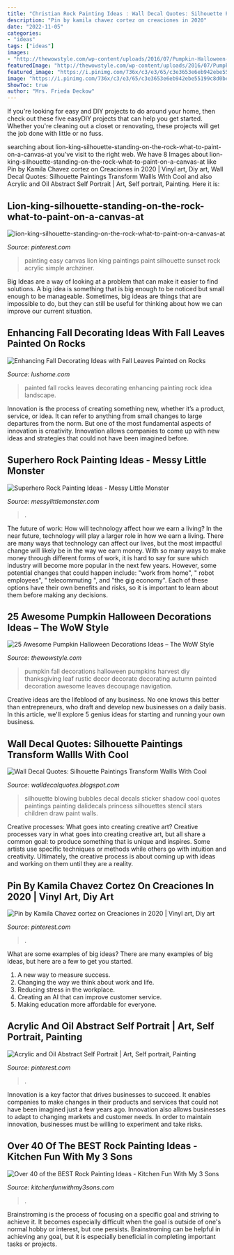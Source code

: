```yaml
---
title: "Christian Rock Painting Ideas : Wall Decal Quotes: Silhouette Paintings Transform Wallls With Cool"
description: "Pin by kamila chavez cortez on creaciones in 2020"
date: "2022-11-05"
categories:
- "ideas"
tags: ["ideas"]
images:
- "http://thewowstyle.com/wp-content/uploads/2016/07/Pumpkin-Halloween-Decorations-2016.jpg"
featuredImage: "http://thewowstyle.com/wp-content/uploads/2016/07/Pumpkin-Halloween-Decorations-2016.jpg"
featured_image: "https://i.pinimg.com/736x/c3/e3/65/c3e3653e6eb942ebe55199c8d0bed1dd.jpg"
image: "https://i.pinimg.com/736x/c3/e3/65/c3e3653e6eb942ebe55199c8d0bed1dd.jpg"
ShowToc: true
author: "Mrs. Frieda Deckow"
---
```



If you're looking for easy and DIY projects to do around your home, then check out these five easyDIY projects that can help you get started. Whether you're cleaning out a closet or renovating, these projects will get the job done with little or no fuss.

	

		
searching about lion-king-silhouette-standing-on-the-rock-what-to-paint-on-a-canvas-at you've visit to the right web. We have 8 Images about lion-king-silhouette-standing-on-the-rock-what-to-paint-on-a-canvas-at like Pin by Kamila Chavez cortez on Creaciones in 2020 | Vinyl art, Diy art, Wall Decal Quotes: Silhouette Paintings Transform Wallls With Cool and also Acrylic and Oil Abstract Self Portrait | Art, Self portrait, Painting. Here it is:
		
    
## Lion-king-silhouette-standing-on-the-rock-what-to-paint-on-a-canvas-at

<img loading=lazy src="https://i.pinimg.com/736x/c3/e3/65/c3e3653e6eb942ebe55199c8d0bed1dd.jpg" onerror="this.onerror=null;this.src='https://tse4.mm.bing.net/th?id=OIP.JRkN8rZuz_aEg9mv3ihh4QHaJ7&amp;pid=15.1';" alt="lion-king-silhouette-standing-on-the-rock-what-to-paint-on-a-canvas-at">

_Source: pinterest.com_

>painting easy canvas lion king paintings paint silhouette sunset rock acrylic simple archziner. 

	

Big Ideas are a way of looking at a problem that can make it easier to find solutions. A big idea is something that is big enough to be noticed but small enough to be manageable. Sometimes, big ideas are things that are impossible to do, but they can still be useful for thinking about how we can improve our current situation.

    
## Enhancing Fall Decorating Ideas With Fall Leaves Painted On Rocks

<img loading=lazy src="https://www.lushome.com/wp-content/uploads/2012/11/painted-rocks-rockpainting-ideas-fall-leaves-9.jpg" onerror="this.onerror=null;this.src='https://tse4.mm.bing.net/th?id=OIP.qxOhsGmZotkczMqlGzEhAQHaHa&amp;pid=15.1';" alt="Enhancing Fall Decorating Ideas with Fall Leaves Painted on Rocks">

_Source: lushome.com_

>painted fall rocks leaves decorating enhancing painting rock idea landscape. 

	

Innovation is the process of creating something new, whether it’s a product, service, or idea. It can refer to anything from small changes to large departures from the norm. But one of the most fundamental aspects of innovation is creativity. Innovation allows companies to come up with new ideas and strategies that could not have been imagined before.

    
## Superhero Rock Painting Ideas - Messy Little Monster

<img loading=lazy src="https://1.bp.blogspot.com/-9EjTkz1rGik/X5ba1lkJxVI/AAAAAAAAXXk/_nRAnCeSMnEF3w5XiWr8_stOGn7a56txwCLcBGAsYHQ/w1200-h630-p-k-no-nu/Superhero_rock_painting_1.png" onerror="this.onerror=null;this.src='https://tse2.mm.bing.net/th?id=OIP.3HMtp9Lu8iZkEfoe6Yp2AwHaF-&amp;pid=15.1';" alt="Superhero Rock Painting Ideas - Messy Little Monster">

_Source: messylittlemonster.com_

>. 

	

The future of work: How will technology affect how we earn a living?
In the near future, technology will play a larger role in how we earn a living. There are many ways that technology can affect our lives, but the most impactful change will likely be in the way we earn money. With so many ways to make money through different forms of work, it is hard to say for sure which industry will become more popular in the next few years. However, some potential changes that could happen include: 
"work from home", " robot employees", " telecommuting ", and "the gig economy". Each of these options have their own benefits and risks, so it is important to learn about them before making any decisions.

    
## 25 Awesome Pumpkin Halloween Decorations Ideas – The WoW Style

<img loading=lazy src="http://thewowstyle.com/wp-content/uploads/2016/07/Pumpkin-Halloween-Decorations-2016.jpg" onerror="this.onerror=null;this.src='https://tse3.mm.bing.net/th?id=OIP.jHFbkuke-rjH0cZCTq0aEAHaJ4&amp;pid=15.1';" alt="25 Awesome Pumpkin Halloween Decorations Ideas – The WoW Style">

_Source: thewowstyle.com_

>pumpkin fall decorations halloween pumpkins harvest diy thanksgiving leaf rustic decor decorate decorating autumn painted decoration awesome leaves decoupage navigation. 

	

Creative ideas are the lifeblood of any business. No one knows this better than entrepreneurs, who draft and develop new businesses on a daily basis. In this article, we'll explore 5 genius ideas for starting and running your own business.

    
## Wall Decal Quotes: Silhouette Paintings Transform Wallls With Cool

<img loading=lazy src="https://2.bp.blogspot.com/-Z-IOpf2r794/Um-invrJZwI/AAAAAAAAED0/Xq3-l-1cVrw/s640/siloutte+painting+fairy.jpg" onerror="this.onerror=null;this.src='https://tse3.mm.bing.net/th?id=OIP.Zc6Q4UIiPFhB8Xkr3QTv_QAAAA&amp;pid=15.1';" alt="Wall Decal Quotes: Silhouette Paintings Transform Wallls With Cool">

_Source: walldecalquotes.blogspot.com_

>silhouette blowing bubbles decal decals sticker shadow cool quotes paintings painting dalidecals princess silhouettes stencil stars children draw paint walls. 

	

Creative processes: What goes into creating creative art?
Creative processes vary in what goes into creating creative art, but all share a common goal: to produce something that is unique and inspires. Some artists use specific techniques or methods while others go with intuition and creativity. Ultimately, the creative process is about coming up with ideas and working on them until they are a reality.

    
## Pin By Kamila Chavez Cortez On Creaciones In 2020 | Vinyl Art, Diy Art

<img loading=lazy src="https://i.pinimg.com/736x/e7/f2/fd/e7f2fd750ecfa931e0790e64f88c02b1.jpg" onerror="this.onerror=null;this.src='https://tse1.mm.bing.net/th?id=OIP.xJsPrXpkg5QRm_UC5FFqzwHaJ3&amp;pid=15.1';" alt="Pin by Kamila Chavez cortez on Creaciones in 2020 | Vinyl art, Diy art">

_Source: pinterest.com_

>. 

	

What are some examples of big ideas?
There are many examples of big ideas, but here are a few to get you started. 
1. A new way to measure success. 
2. Changing the way we think about work and life. 
3. Reducing stress in the workplace. 
4. Creating an AI that can improve customer service. 
5. Making education more affordable for everyone.

    
## Acrylic And Oil Abstract Self Portrait | Art, Self Portrait, Painting

<img loading=lazy src="https://i.pinimg.com/736x/c3/53/f2/c353f2d48bddc788121cd0bc81a28c92.jpg" onerror="this.onerror=null;this.src='https://tse1.mm.bing.net/th?id=OIP.iNswJ9zAALQnqw3e7vwhGgHaLm&amp;pid=15.1';" alt="Acrylic and Oil Abstract Self Portrait | Art, Self portrait, Painting">

_Source: pinterest.com_

>. 

	

Innovation is a key factor that drives businesses to succeed. It enables companies to make changes in their products and services that could not have been imagined just a few years ago. Innovation also allows businesses to adapt to changing markets and customer needs. In order to maintain innovation, businesses must be willing to experiment and take risks.

    
## Over 40 Of The BEST Rock Painting Ideas - Kitchen Fun With My 3 Sons

<img loading=lazy src="https://kitchenfunwithmy3sons.com/wp-content/uploads/2017/02/painted-owl-stones.jpg" onerror="this.onerror=null;this.src='https://tse3.mm.bing.net/th?id=OIP.txQIiOSuxTO8OIvk8gobawHaHa&amp;pid=15.1';" alt="Over 40 of the BEST Rock Painting Ideas - Kitchen Fun With My 3 Sons">

_Source: kitchenfunwithmy3sons.com_

>. 

	

Brainstroming is the process of focusing on a specific goal and striving to achieve it. It becomes especially difficult when the goal is outside of one's normal hobby or interest, but one persists. Brainstroming can be helpful in achieving any goal, but it is especially beneficial in completing important tasks or projects.

